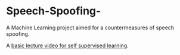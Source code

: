# Speech-Spoofing-
A Machine Learning project aimed for a countermeasures of speech spoofing. 

A [basic lecture video for self supervised learning](https://www.youtube.com/watch?v=6N3OAWIsUOU).
